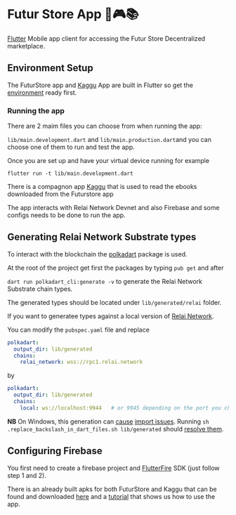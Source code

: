 # Futur Store App 📱🎮📚

[Flutter](https://docs.flutter.dev/get-started/install) Mobile app client for accessing the Futur Store Decentralized marketplace.

## Environment Setup

The FuturStore app and [Kaggu](https://github.com/RELAI-Network/kaggu) App are built in Flutter so get the [environment](https://docs.flutter.dev/get-started/install) ready first.

### Running the app

There are 2 maim files you can choose from when running the app:

`lib/main.development.dart` and  `lib/main.production.dart`and you can choose one of them to run and test the app.

Once you are set up and have your virtual device running for example

```
flutter run -t lib/main.development.dart
```

There is a compagnon app [Kaggu](https://github.com/RELAI-Network/kaggu) that is used to read the ebooks downloaded from the Futurstore app

The app interacts with Relai Network Devnet and also Firebase and some configs needs to be done to run the app.


## Generating Relai Network Substrate types

To interact with the blockchain the [polkadart](https://pub.dev/packages/polkadart) package is used.


At the root of the project get first the packages by typing `pub get` and after

`dart run polkadart_cli:generate -v` to generate the Relai Network Substrate chain types.

The generated types should be located under `lib/generated/relai` folder.

If you want to generatee types against a local version of [Relai Network](https://github.com/RELAI-Network/relai-network).

You can modify the `pubspec.yaml` file and replace

```yaml
polkadart:
  output_dir: lib/generated
  chains:
    relai_network: wss://rpc1.relai.network
```
by

```yaml
polkadart:
  output_dir: lib/generated
  chains:
    local: ws://localhost:9944   # or 9945 depending on the port you chose
```

**NB**
On Windows, this generation can [cause](https://github.com/dart-lang/code_builder/issues/383) [import issues](https://github.com/leonardocustodio/polkadart/issues/323). Running `sh .replace_backslash_in_dart_files.sh lib/generated` should [resolve them](https://github.com/encointer/encointer-wallet-flutter/blob/5197562a9f0c2103e40f69ee4b09b52a4197f9ca/scripts/replace_backslash_in_dart_files.sh).


## Configuring Firebase

You first need to create a firebase project and [FlutterFire](https://firebase.google.com/docs/flutter/setup?platform=web) SDK (just follow step 1 and 2).

There is an already built apks for both FuturStore and Kaggu that can be found and downloaded [here](https://drive.google.com/drive/u/1/folders/1cfoUhpKXK46_57sAQPWOqfSUNhTFdEa7) and a [tutorial](https://blog.relai.network/futur-store-app-devnet-relai-network) that shows us how to use the app.



